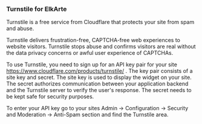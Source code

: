 ### Turnstile for ElkArte

Turnstile is a free service from Cloudflare that protects your site from spam and abuse.

Turnstile delivers frustration-free, CAPTCHA-free web experiences to website visitors. Turnstile stops abuse and confirms visitors are real without the data privacy concerns or awful user experience of CAPTCHAs.

To use Turnstile, you need to sign up for an API key pair for your site https://www.cloudflare.com/products/turnstile/ . The key pair consists of a site key and secret. The site key is used to display the widget on your site. The secret authorizes communication between your application backend and the Turnstile server to verify the user's response. The secret needs to be kept safe for security purposes.

To enter your API key go to your sites Admin -> Configuration -> Security and Moderation -> Anti-Spam section and find the Turnstile area.